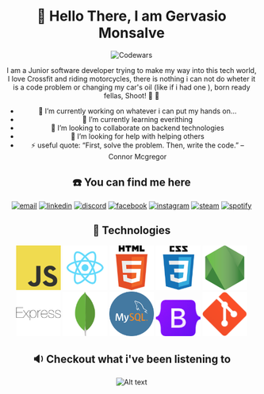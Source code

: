 <body  style="text-align: center;">
   
# :wave: Hello There, I am Gervasio Monsalve <br>
   <img src="https://www.codewars.com/users/Germonsalve/badges/large"  alt="Codewars"/>

I am a Junior software developer trying to make my way into this tech world, I love Crossfit and riding motorcycles, there is nothing i can not do wheter it is a code problem or changing my car's oil (like if i had one ), born ready fellas, Shoot! :muscle: :muscle: <br>
- 🔭 I’m currently working on whatever i can put my hands on...
- 🌱 I’m currently learning everithing
- 👯 I’m looking to collaborate on backend technologies
- 🤔 I’m looking for help with helping others
- ⚡ useful quote: “First, solve the problem. Then, write the code.” – Connor Mcgregor
   <br>
  

## :phone: You can find me here <br>
  <a href="mailto:germonsalve@icloud.com"><img src="https://img.icons8.com/color/96/000000/gmail.png" alt="email"/></a>
  <a href="https://www.linkedin.com/in/gervasio-monsalve-b291541b3"><img src="https://img.icons8.com/color/96/000000/linkedin.png" alt="linkedin"/></a>
  <a href="https://discordapp.com/users/Gerva#4738"><img src="https://img.icons8.com/color/96/000000/discord-logo.png" alt="discord"/></a>
  <a href="https://www.facebook.com/Gervii/"><img src="https://img.icons8.com/color/96/000000/facebook.png" alt="facebook"/></a>
  <a href="https://www.instagram.com/gervamonsalve"><img src="https://img.icons8.com/color/96/000000/instagram-new.png" alt="instagram"/></a>
  <a href="https://steamcommunity.com/id/Gervaa"><img src="https://img.icons8.com/fluent/96/000000/steam.png" alt="steam"/></a>
  <a href="https://open.spotify.com/user/11139827038"><img src="https://img.icons8.com/color/96/000000/spotify--v1.png" alt="spotify"/></a>

## :hammer: Technologies
<p float="left">
<img src="/images/javascript.png" margin width="90" alt="js"/>
<img src="/images/react.png" width="90" alt="react"/>
<img src="/images/HTML.png" width="90" alt="html"/>
<img src="/images/css.png" width="90" alt="css"/>
<img src="/images/nodejs.png" width="90" alt="node"/>
<img src="/images/express.png" width="90" alt="express"/>
<img src="/images/mongodb-leaf.png" width="90" alt="mongodb"/>
<img src="/images/mysql-logo.png" width="90" alt="SQL"/>
<img src="/images/bootstrap-logo.png" width="90" alt="bootstrap"/>
<img src="/images/git-logo-minimal.png" width="90" alt="GIT"/>
</p>

## :sound: Checkout what i've been listening to <br>
![Alt text](https://spotify-recently-played-readme.vercel.app/api?user=11139827038)

</body>
